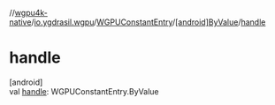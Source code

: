 //[wgpu4k-native](../../../../index.md)/[io.ygdrasil.wgpu](../../index.md)/[WGPUConstantEntry](../index.md)/[[android]ByValue](index.md)/[handle](handle.md)

# handle

[android]\
val [handle](handle.md): WGPUConstantEntry.ByValue